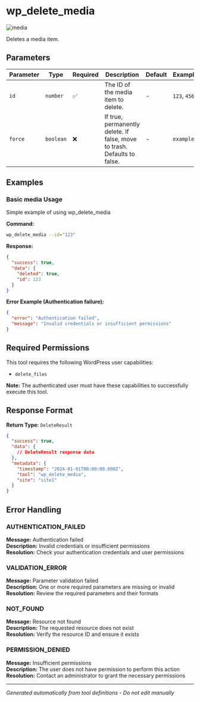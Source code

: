 # wp_delete_media

![media](https://img.shields.io/badge/category-media-purple)

Deletes a media item.

## Parameters

| Parameter | Type      | Required | Description                                                              | Default | Examples     |
| --------- | --------- | -------- | ------------------------------------------------------------------------ | ------- | ------------ |
| `id`      | `number`  | ✅       | The ID of the media item to delete.                                      | -       | `123`, `456` |
| `force`   | `boolean` | ❌       | If true, permanently delete. If false, move to trash. Defaults to false. | -       | `example`    |

## Examples

### Basic media Usage

Simple example of using wp_delete_media

**Command:**

```bash
wp_delete_media --id="123"
```

**Response:**

```json
{
  "success": true,
  "data": {
    "deleted": true,
    "id": 123
  }
}
```

**Error Example (Authentication failure):**

```json
{
  "error": "Authentication failed",
  "message": "Invalid credentials or insufficient permissions"
}
```

## Required Permissions

This tool requires the following WordPress user capabilities:

- `delete_files`

**Note:** The authenticated user must have these capabilities to successfully execute this tool.

## Response Format

**Return Type:** `DeleteResult`

```json
{
  "success": true,
  "data": {
    // DeleteResult response data
  },
  "metadata": {
    "timestamp": "2024-01-01T00:00:00.000Z",
    "tool": "wp_delete_media",
    "site": "site1"
  }
}
```

## Error Handling

### AUTHENTICATION_FAILED

**Message:** Authentication failed  
**Description:** Invalid credentials or insufficient permissions  
**Resolution:** Check your authentication credentials and user permissions

### VALIDATION_ERROR

**Message:** Parameter validation failed  
**Description:** One or more required parameters are missing or invalid  
**Resolution:** Review the required parameters and their formats

### NOT_FOUND

**Message:** Resource not found  
**Description:** The requested resource does not exist  
**Resolution:** Verify the resource ID and ensure it exists

### PERMISSION_DENIED

**Message:** Insufficient permissions  
**Description:** The user does not have permission to perform this action  
**Resolution:** Contact an administrator to grant the necessary permissions

---

_Generated automatically from tool definitions - Do not edit manually_
